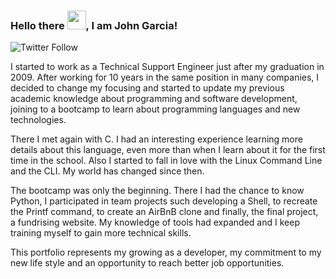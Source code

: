 ### Hello there <img src="https://raw.githubusercontent.com/MartinHeinz/MartinHeinz/master/wave.gif" width="30px">, I am John Garcia!

![Twitter Follow](https://img.shields.io/twitter/follow/johngarciadev?color=x&style=for-the-badge)

I started to work as a Technical Support Engineer just after my graduation in 2009. After working for 10 years in the same position in many companies, I decided to change my focusing and started to update my previous academic knowledge about programming and software development, joining to a bootcamp to learn about programming languages and new technologies.

There I met again with C. I had an interesting experience learning more details about this language, even more than when I learn about it for the first time in the school. Also I started to fall in love with the Linux Command Line and the CLI. My world has changed since then.

The bootcamp was only the beginning. There I had the chance to know Python, I participated in team projects such developing a Shell, to recreate the Printf command, to create an AirBnB clone and finally, the final project, a fundrising website. My knowledge of tools had expanded and I keep training myself to gain more technical skills.

This portfolio represents my growing as a developer, my commitment to my new life style and an opportunity to reach better job opportunities.


<!--
**johngarciadev/johngarciadev** is a ✨ _special_ ✨ repository because its `README.md` (this file) appears on your GitHub profile.

Here are some ideas to get you started:



- 👯 I’m looking to collaborate on ...
- 🤔 I’m looking for help with ...
- 💬 Ask me about ...
- 📫 How to reach me: ...
- 😄 Pronouns: ...
- ⚡ Fun fact: ...
-->
